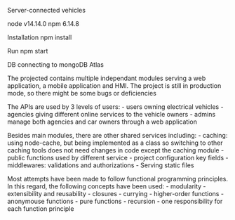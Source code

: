Server-connected vehicles

node v14.14.0
npm 6.14.8

Installation
npm install

Run
npm start

DB
connecting to mongoDB Atlas

The projected contains multiple independant modules serving a web application, a mobile application and HMI.
The project is still in production mode, so there might be some bugs or deficiencies

The APIs are used by 3 levels of users: 
    - users owning electrical vehicles
    - agencies giving different online services to the vehicle owners
    - admins manage both agencies and car owners through a web application

Besides main modules, there are other shared services including:
    - caching: using node-cache, but being implemented as a class so switching to other caching tools does not need changes in code except the   caching module
    - public functions used by different service
    - project configuration key fields
    - middlewares: validations and authorizations
    - Serving static files

Most attempts have been made to follow functional programming principles. In this regard, the following concepts have been used:
    - modularity
    - extensibility and reusability
    - closures
    - currying
    - higher-order functions
    - anonymouse functions
    - pure functions
    - recursion
    - one responsibility for each function principle
